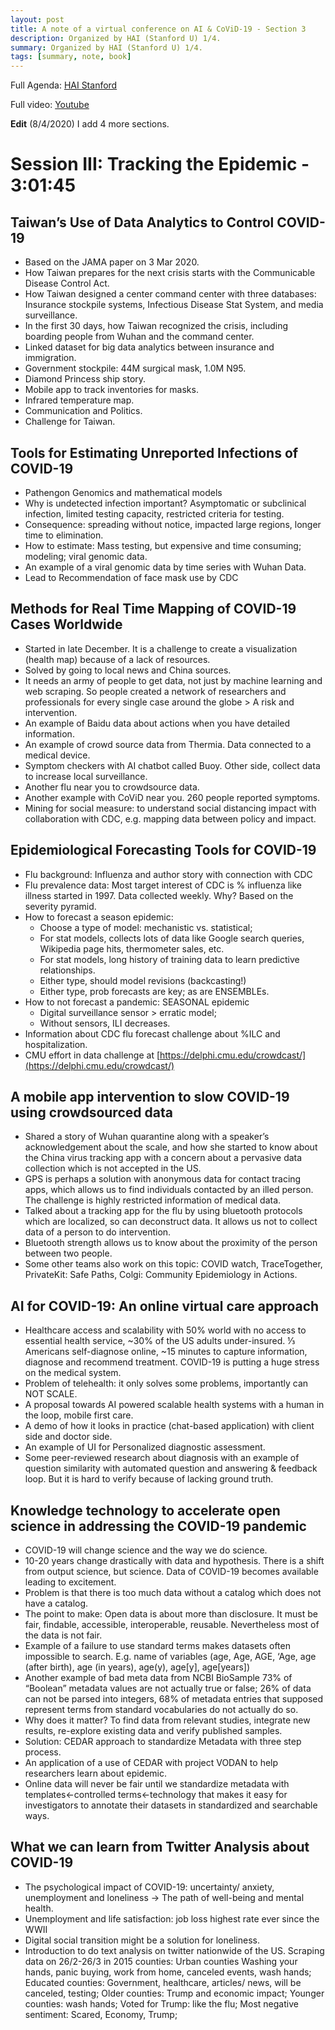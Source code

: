```yaml
---
layout: post
title: A note of a virtual conference on AI & CoViD-19 - Section 3
description: Organized by HAI (Stanford U) 1/4.
summary: Organized by HAI (Stanford U) 1/4.
tags: [summary, note, book]
---
```


Full Agenda: [HAI Stanford](https://hai.stanford.edu/events/covid-19-and-ai-virtual-conference/agenda)

Full video: [Youtube](https://www.youtube.com/watch?v=z4105Exe23Q)

**Edit** (8/4/2020) I add 4 more sections.

# Session III: Tracking the Epidemic - 3:01:45

## Taiwan’s Use of Data Analytics to Control COVID-19

*   Based on the JAMA paper on 3 Mar 2020.
*   How Taiwan prepares for the next crisis starts with the Communicable Disease Control Act.
*   How Taiwan designed a center command center with three databases: Insurance stockpile systems, Infectious Disease Stat System, and media surveillance.
*   In the first 30 days, how Taiwan recognized the crisis, including boarding people from Wuhan and the command center.
*   Linked dataset for big data analytics between insurance and immigration.
*   Government stockpile: 44M surgical mask, 1.0M N95.
*   Diamond Princess ship story.
*   Mobile app to track inventories for masks.
*   Infrared temperature map.
*   Communication and Politics.
*   Challenge for Taiwan.

## Tools for Estimating Unreported Infections of COVID-19

*   Pathengon Genomics and mathematical models
*   Why is undetected infection important? Asymptomatic or subclinical infection, limited testing capacity, restricted criteria for testing.
*   Consequence: spreading without notice, impacted large regions, longer time to elimination.
*   How to estimate: Mass testing, but expensive and time consuming; modeling; viral genomic data.
*   An example of a viral genomic data by time series with Wuhan Data.
*   Lead to Recommendation of face mask use by CDC

## Methods for Real Time Mapping of COVID-19 Cases Worldwide

*   Started in late December. It is a challenge to create a visualization (health map) because of a lack of resources.
*   Solved by going to local news and China sources.
*   It needs an army of people to get data, not just by machine learning and web scraping. So people created a network of researchers and professionals for every single case around the globe > A risk and intervention.
*   An example of Baidu data about actions when you have detailed information.
*   An example of crowd source data from Thermia. Data connected to a medical device.
*   Symptom checkers with AI chatbot called Buoy. Other side, collect data to increase local surveillance.
*   Another flu near you to crowdsource data.
*   Another example with CoViD near you. 260 people reported symptoms.
*   Mining for social measure: to understand social distancing impact with collaboration with CDC, e.g. mapping data between policy and impact.

## Epidemiological Forecasting Tools for COVID-19

*   Flu background: Influenza and author story with connection with CDC
*   Flu prevalence data: Most target interest of CDC is % influenza like illness started in 1997. Data collected weekly. Why? Based on the severity pyramid.
*   How to forecast a season epidemic:
    *   Choose a type of model: mechanistic vs. statistical;
    *   For stat models, collects lots of data like Google search queries, Wikipedia page hits, thermometer sales, etc.
    *   For stat models, long history of training data to learn predictive relationships.
    *   Either type, should model revisions (backcasting!)
    *   Either type, prob forecasts are key; as are ENSEMBLEs.
*   How to not forecast a pandemic: SEASONAL epidemic
    *   Digital surveillance sensor > erratic model;
    *   Without sensors, ILI decreases.
*   Information about CDC flu forecast challenge about %ILC and hospitalization.
*   CMU effort in data challenge at [https://delphi.cmu.edu/crowdcast/](https://delphi.cmu.edu/crowdcast/)

## A mobile app intervention to slow COVID-19 using crowdsourced data

*   Shared a story of Wuhan quarantine along with a speaker’s acknowledgement about the scale, and how she started to know about the China virus tracking app with a concern about a pervasive data collection which is not accepted in the US.
*   GPS is perhaps a solution with anonymous data for contact tracing apps, which allows us to find individuals contacted by an illed person. The challenge is highly restricted information of medical data.
*   Talked about a tracking app for the flu by using bluetooth protocols which are localized, so can deconstruct data. It allows us not to collect data of a person to do intervention.
*   Bluetooth strength allows us to know about the proximity of the person between two people.
*   Some other teams also work on this topic: COVID watch, TraceTogether, PrivateKit: Safe Paths, Colgi: Community Epidemiology in Actions.


## AI for COVID-19: An online virtual care approach

*   Healthcare access and scalability with 50% world with no access to essential health service, ~30% of the US adults under-insured. ⅓ Americans self-diagnose online, ~15 minutes to capture information, diagnose and recommend treatment. COVID-19 is putting a huge stress on the medical system.
*   Problem of telehealth: it only solves some problems, importantly can NOT SCALE.
*   A proposal towards AI powered scalable health systems with a human in the loop, mobile first care.
*   A demo of how it looks in practice (chat-based application) with client side and doctor side.
*   An example of UI for Personalized diagnostic assessment.
*   Some peer-reviewed research about diagnosis with an example of question similarity with automated question and answering & feedback loop. But it is hard to verify because of lacking ground truth.


## Knowledge technology to accelerate open science in addressing the COVID-19 pandemic

*   COVID-19 will change science and the way we do science.
*   10-20 years change drastically with data and hypothesis. There is a shift from output science, but science. Data of COVID-19 becomes available leading to excitement.
*   Problem is that there is too much data without a catalog which does not have a catalog.
*   The point to make: Open data is about more than disclosure. It must be fair, findable, accessible, interoperable, reusable. Nevertheless most of the data is not fair.
*   Example of a failure to use standard terms makes datasets often impossible to search. E.g. name of variables (age, Age, AGE, ‘Age, age (after birth), age (in years), age(y), age[y], age[years])
*   Another example of bad meta data from NCBI BioSample 73% of “Boolean” metadata values are not actually true or false; 26% of data can not be parsed into integers, 68% of metadata entries that supposed represent terms from standard vocabularies do not actually do so.
*   Why does it matter? To find data from relevant studies, integrate new results, re-explore existing data and verify published samples.
*   Solution: CEDAR approach to standardize Metadata with three step process.
*   An application of a use of CEDAR with project VODAN to help researchers learn about epidemic.
*   Online data will never be fair until we standardize metadata with templates&lt;-controlled terms&lt;-technology that makes it easy for investigators to annotate their datasets in standardized and searchable ways.


## What we can learn from Twitter Analysis about COVID-19

*   The psychological impact of COVID-19: uncertainty/ anxiety, unemployment and loneliness -> The path of well-being and mental health.
*   Unemployment and life satisfaction: job loss highest rate ever since the WWII
*   Digital social transition might be a solution for loneliness.
*   Introduction to do text analysis on twitter nationwide of the US. Scraping data on 26/2-26/3 in 2015 counties: Urban counties Washing your hands, panic buying, work from home, canceled events, wash hands; Educated counties: Government, healthcare, articles/ news, will be canceled, testing; Older counties: Trump and economic impact; Younger counties: wash hands; Voted for Trump: like the flu; Most negative sentiment: Scared, Economy, Trump;
<!-- Docs to Markdown version 1.0β21 -->
